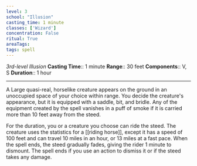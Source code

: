 ```yaml
---
level: 3
school: "Illusion"
casting_time: 1 minute
classes: ['Wizard']
concentration: False
ritual: True
areaTags: 
tags: spell
---
```


_3rd-level Illusion_
**Casting Time**:: 1 minute
**Range**:: 30 feet
**Components**:: V, S
**Duration**:: 1 hour

---

A Large quasi-real, horselike creature appears on the ground in an unoccupied space of your choice within range. You decide the creature's appearance, but it is equipped with a saddle, bit, and bridle. Any of the equipment created by the spell vanishes in a puff of smoke if it is carried more than 10 feet away from the steed.

For the duration, you or a creature you choose can ride the steed. The creature uses the statistics for a [[riding horse]], except it has a speed of 100 feet and can travel 10 miles in an hour, or 13 miles at a fast pace. When the spell ends, the steed gradually fades, giving the rider 1 minute to dismount. The spell ends if you use an action to dismiss it or if the steed takes any damage.



